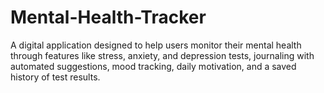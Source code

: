 # Mental-Health-Tracker
A digital application designed to help users monitor their mental health through features like stress, anxiety, and depression tests, journaling with automated suggestions, mood tracking, daily motivation, and a saved history of test results.
